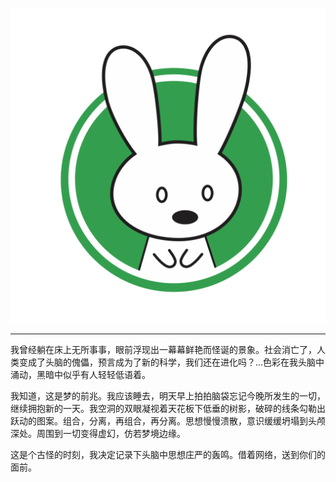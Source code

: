 ![](RabbitA.png)

---

我曾经躺在床上无所事事，眼前浮现出一幕幕鲜艳而怪诞的景象。社会消亡了，人类变成了头脑的傀儡，预言成为了新的科学，我们还在进化吗？...色彩在我头脑中涌动，黑暗中似乎有人轻轻低语着。

我知道，这是梦的前兆。我应该睡去，明天早上拍拍脑袋忘记今晚所发生的一切，继续拥抱新的一天。我空洞的双眼凝视着天花板下低垂的树影，破碎的线条勾勒出跃动的图案。组合，分离，再组合，再分离。思想慢慢溃散，意识缓缓坍塌到头颅深处。周围到一切变得虚幻，仿若梦境边缘。

这是个古怪的时刻，我决定记录下头脑中思想庄严的轰鸣。借着网络，送到你们的面前。
